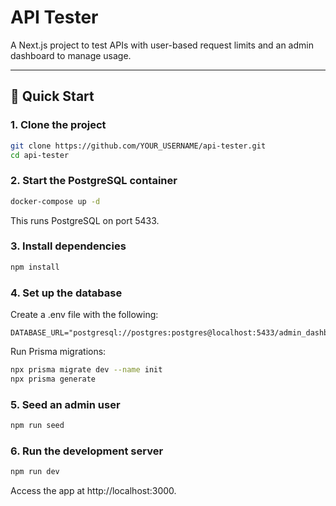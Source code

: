 # API Tester

A Next.js project to test APIs with user-based request limits and an admin dashboard to manage usage.

---

## 🚀 Quick Start

### 1. Clone the project

```bash
git clone https://github.com/YOUR_USERNAME/api-tester.git
cd api-tester

```

### 2. Start the PostgreSQL container

```bash
docker-compose up -d
```
This runs PostgreSQL on port 5433.

### 3. Install dependencies
```bash
npm install
```

### 4. Set up the database
Create a .env file with the following:

```env
DATABASE_URL="postgresql://postgres:postgres@localhost:5433/admin_dashboard"
```

Run Prisma migrations:
```bash
npx prisma migrate dev --name init
npx prisma generate
```

### 5. Seed an admin user
```bash
npm run seed
```

### 6. Run the development server
```bash
npm run dev
```
Access the app at http://localhost:3000.


